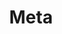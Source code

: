 ---
index: 2
name: meta
layout: page
title: Meta
permalink: meta
links:
    GitHub: https://github.com/cufyorg/framework/tree/master/src/main/java/cufy/meta
    Javadoc: /javadoc/cufy/meta/package-summary.html
description: >-
    Annotations are a big part of the java language. It makes the code
    easier yet powerful. But annotations has so many limitations and
    can't specify that much data without base annotations to depend
    on. This package provides base annotations that have so many uses.
---